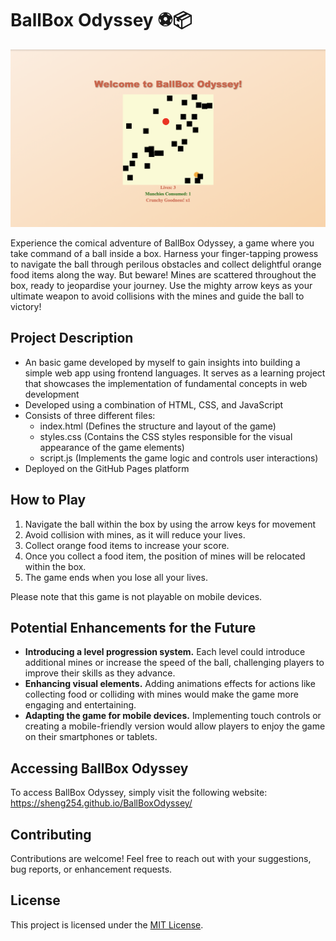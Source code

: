 # BallBox Odyssey ⚽📦

![BallBoxOdyssey](BallBoxOdyssey.png)

Experience the comical adventure of BallBox Odyssey, a game where you take command of a ball inside a box. Harness your finger-tapping prowess to navigate the ball through perilous obstacles and collect delightful orange food items along the way. But beware! Mines are scattered throughout the box, ready to jeopardise your journey. Use the mighty arrow keys as your ultimate weapon to avoid collisions with the mines and guide the ball to victory!

## Project Description
- An basic game developed by myself to gain insights into building a simple web app using frontend languages. It serves as a learning project that showcases the implementation of fundamental concepts in web development
- Developed using a combination of HTML, CSS, and JavaScript
- Consists of three different files:
  - index.html (Defines the structure and layout of the game)
  - styles.css (Contains the CSS styles responsible for the visual appearance of the game elements)
  - script.js (Implements the game logic and controls user interactions)
- Deployed on the GitHub Pages platform

## How to Play
1. Navigate the ball within the box by using the arrow keys for movement
2. Avoid collision with mines, as it will reduce your lives.
3. Collect orange food items to increase your score.
4. Once you collect a food item, the position of mines will be relocated within the box.
5. The game ends when you lose all your lives.

Please note that this game is not playable on mobile devices.

##  Potential Enhancements for the Future
- **Introducing a level progression system.** Each level could introduce additional mines or increase the speed of the ball, challenging players to improve their skills as they advance. 
- **Enhancing visual elements.** Adding animations effects for actions like collecting food or colliding with mines would make the game more engaging and entertaining.
- **Adapting the game for mobile devices.** Implementing touch controls or creating a mobile-friendly version would allow players to enjoy the game on their smartphones or tablets. 

## Accessing BallBox Odyssey
To access BallBox Odyssey, simply visit the following website: https://sheng254.github.io/BallBoxOdyssey/

## Contributing
Contributions are welcome! Feel free to reach out with your suggestions, bug reports, or enhancement requests.

## License
This project is licensed under the [MIT License](LICENSE).
